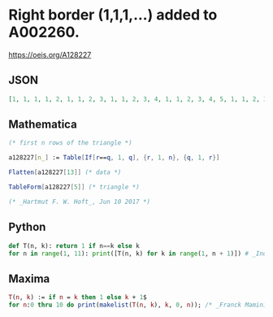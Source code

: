 # Right border \(1,1,1,\.\.\.\) added to A002260\.
https://oeis.org/A128227
## JSON
```JSON
[1, 1, 1, 1, 2, 1, 1, 2, 3, 1, 1, 2, 3, 4, 1, 1, 2, 3, 4, 5, 1, 1, 2, 3, 4, 5, 6, 1, 1, 2, 3, 4, 5, 6, 7, 1, 1, 2, 3, 4, 5, 6, 7, 8, 1, 1, 2, 3, 4, 5, 6, 7, 8, 9, 1, 1, 2, 3, 4, 5, 6, 7, 8, 9, 10, 1, 1, 2, 3, 4, 5, 6, 7, 8, 9, 10, 11, 1, 1, 2, 3, 4, 5, 6, 7, 8, 9, 10, 11, 12, 1]
```
## Mathematica
```Mathematica
(* first n rows of the triangle *)
```
```Mathematica
a128227[n_] := Table[If[r==q, 1, q], {r, 1, n}, {q, 1, r}]
```
```Mathematica
Flatten[a128227[13]] (* data *)
```
```Mathematica
TableForm[a128227[5]] (* triangle *)
```
```Mathematica
(* _Hartmut F. W. Hoft_, Jun 10 2017 *)
```
## Python
```Python
def T(n, k): return 1 if n==k else k
for n in range(1, 11): print([T(n, k) for k in range(1, n + 1)]) # _Indranil Ghosh_, Jun 10 2017
```
## Maxima
```Maxima
T(n, k) := if n = k then 1 else k + 1$
for n:0 thru 10 do print(makelist(T(n, k), k, 0, n)); /* _Franck Maminirina Ramaharo_, Aug 25 2018 */
```
